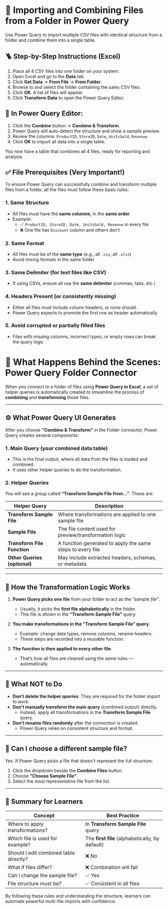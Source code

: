 # 📁 Importing and Combining Files from a Folder in Power Query

Use Power Query to import multiple CSV files with identical structure from a folder and combine them into a single table.

## 🪜 Step-by-Step Instructions (Excel)

1. Place all 4 CSV files into one folder on your system.
2. Open Excel and go to the **Data** tab.
3. Click **Get Data** → **From File** → **From Folder**.
4. Browse to and select the folder containing the sales CSV files.
5. Click **OK**. A list of files will appear.
6. Click **Transform Data** to open the Power Query Editor.

## 🧰 In Power Query Editor:
1. Click the **Combine** button → **Combine & Transform**.
2. Power Query will auto-detect the structure and show a sample preview.
3. Review the columns: `ProductID`, `StoreID`, `Date`, `UnitsSold`, `Revenue`.
4. Click **OK** to import all data into a single table.

You now have a table that combines all 4 files, ready for reporting and analysis.

## ✅ File Prerequisites (Very Important!)

To ensure Power Query can successfully combine and transform multiple files from a folder, all the files must follow these basic rules:

### 1. **Same Structure**
- All files must have the **same columns**, in the **same order**.
- Example:
  - ✅ `ProductID, StoreID, Date, UnitsSold, Revenue` in every file
  - ❌ One file has `Discount` column and others don’t

### 2. **Same Format**
- All files must be of the **same type** (e.g., all `.csv`, all `.xlsx`)
- Avoid mixing formats in the same folder

### 3. **Same Delimiter** (for text files like CSV)
- If using CSVs, ensure all use the **same delimiter** (commas, tabs, etc.)

### 4. **Headers Present (or consistently missing)**
- Either all files must include column headers, or none should.
- Power Query expects to promote the first row as header automatically

### 5. **Avoid corrupted or partially filled files**
- Files with missing columns, incorrect types, or empty rows can break the query logic

# 🧠 What Happens Behind the Scenes: Power Query Folder Connector

When you connect to a folder of files using **Power Query in Excel**, a set of helper queries is automatically created to streamline the process of **combining** and **transforming** those files.

---

## ⚙️ What Power Query UI Generates

After you choose **"Combine & Transform"** in the Folder connector, Power Query creates several components:

### 1. **Main Query (your combined data table)**
- This is the final output, where all data from the files is loaded and combined.
- It uses other helper queries to do the transformation.

### 2. **Helper Queries**
You will see a group called **“Transform Sample File from...”**. These are:

| Helper Query | Description |
|--------------|-------------|
| **Transform Sample File** | Where transformations are applied to one sample file |
| **Sample File** | The file content used for preview/transformation logic |
| **Transform File Function** | A function generated to apply the same steps to every file |
| **Other Queries (optional)** | May include extracted headers, schemas, or metadata |

---

## 📂 How the Transformation Logic Works

1. **Power Query picks one file** from your folder to act as the _"sample file"_.
   - Usually, it picks the **first file alphabetically** in the folder.
   - This file is shown in the **“Transform Sample File”** query.

2. **You make transformations in the “Transform Sample File” query**.
   - Example: change data types, remove columns, rename headers.
   - These steps are recorded into a reusable function.

3. **The function is then applied to every other file**.
   - That’s how all files are cleaned using the same rules — automatically.

---

## 🚫 What NOT to Do

- **Don’t delete the helper queries**: They are required for the folder import to work.
- **Don’t manually transform the main query** (combined output) directly.
  - Instead, apply all transformations in the **Transform Sample File** query.
- **Don’t rename files randomly** after the connection is created.
  - Power Query relies on consistent structure and format.

---

## 🔁 Can I choose a different sample file?

Yes. If Power Query picks a file that doesn't represent the full structure:
1. Click the dropdown beside the **Combine Files** button.
2. Choose **"Choose Sample File"**.
3. Select the most representative file from the list.

---

## 🧠 Summary for Learners

| Concept | Best Practice |
|--------|---------------|
| Where to apply transformations? | In **Transform Sample File** query |
| Which file is used for example? | The **first file** (alphabetically, by default) |
| Should I edit combined table directly? | ❌ No |
| What if files differ? | ❌ Combination will fail |
| Can I change the sample file? | ✅ Yes |
| File structure must be? | ✅ Consistent in all files |

By following these rules and understanding the structure, learners can automate powerful multi-file imports with confidence.
